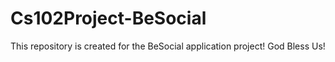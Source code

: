 # Cs102Project-BeSocial
This repository is created for the BeSocial application project! 
God Bless Us!
